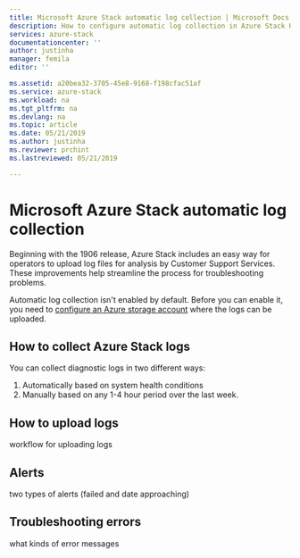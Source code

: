 ```yaml
---
title: Microsoft Azure Stack automatic log collection | Microsoft Docs
description: How to configure automatic log collection in Azure Stack Help + Support.
services: azure-stack
documentationcenter: ''
author: justinha
manager: femila
editor: ''

ms.assetid: a20bea32-3705-45e8-9168-f198cfac51af
ms.service: azure-stack
ms.workload: na
ms.tgt_pltfrm: na
ms.devlang: na
ms.topic: article
ms.date: 05/21/2019
ms.author: justinha
ms.reviewer: prchint
ms.lastreviewed: 05/21/2019

---
```

# Microsoft Azure Stack automatic log collection


Beginning with the 1906 release, Azure Stack includes an easy way for operators to upload log files for analysis by Customer Support Services. These improvements help streamline the process for troubleshooting problems. 

Automatic log collection isn't enabled by default. Before you can enable it, you need to [configure an Azure storage account](azure-stack-storage-account.md) where the logs can be uploaded. 

## How to collect Azure Stack logs

You can collect diagnostic logs in two different ways:

1. Automatically based on system health conditions
2. Manually based on any 1-4 hour period over the last week. 

## How to upload logs

workflow for uploading logs 

## Alerts
two types of alerts (failed and date approaching)

## Troubleshooting errors

what kinds of error messages 